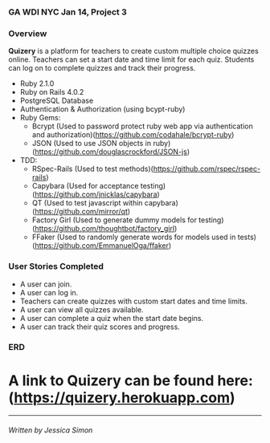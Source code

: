### GA WDI NYC Jan 14, Project 3

### Overview

**Quizery** is a platform for teachers to create custom multiple choice quizzes online. Teachers can set a start date and time limit for each quiz. Students can log on to complete quizzes and track their progress.
 
* Ruby 2.1.0
* Ruby on Rails 4.0.2
* PostgreSQL Database
* Authentication & Authorization (using bcypt-ruby)
* Ruby Gems:
  * Bcrypt (Used to password protect ruby web app via authentication and authorization)(https://github.com/codahale/bcrypt-ruby)
  * JSON (Used to use JSON objects in ruby)(https://github.com/douglascrockford/JSON-js)
* TDD:
  * RSpec-Rails (Used to test methods)(https://github.com/rspec/rspec-rails)
  * Capybara (Used for acceptance testing)(https://github.com/jnicklas/capybara)
  * QT (Used to test javascript within capybara)(https://github.com/mirror/qt)
  * Factory Girl (Used to generate dummy models for testing)(https://github.com/thoughtbot/factory_girl)
  * FFaker (Used to randomly generate words for models used in tests)(https://github.com/EmmanuelOga/ffaker)

### User Stories Completed
* A user can join.
* A user can log in.
* Teachers can create quizzes with custom start dates and time limits.
* A user can view all quizzes available.
* A user can complete a quiz when the start date begins.
* A user can track their quiz scores and progress.

### ERD

# A link to Quizery can be found here: (https://quizery.herokuapp.com)


---
###### Written by Jessica Simon